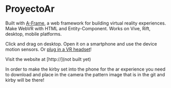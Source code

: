 # ProyectoAr

Built with [A-Frame](https://aframe.io), a web framework for building virtual reality experiences. Make WebVR with HTML and Entity-Component. Works on Vive, Rift, desktop, mobile platforms.

Click and drag on desktop. Open it on a smartphone and use the device motion sensors. Or [plug in a VR headset](https://webvr.rocks)!



Visit the website at [http://](not built yet)

In order to make the kirby set into the phone for the ar experience you need to download and place in the camera the pattern image that is in the git and kirby will be there!
